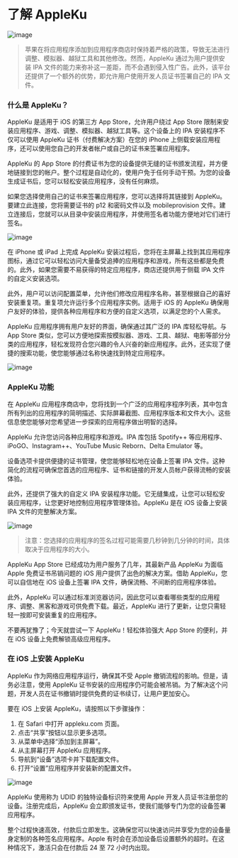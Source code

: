 # 了解 AppleKu

![image](/AppleKu是什么/1.webp)

> 苹果在将应用程序添加到应用程序商店时保持着严格的政策，导致无法进行调整、模拟器、越狱工具和其他修改。然而，AppleKu 通过为用户提供安装 IPA 文件的能力来弥补这一差距，而不会遇到侵入性广告。此外，该平台还提供了一个额外的优势，即允许用户使用开发人员证书签署自己的 IPA 文件。

### 什么是 AppleKu？

AppleKu 是适用于 iOS 的第三方 App Store，允许用户绕过 App Store 限制来安装应用程序、游戏、调整、模拟器、越狱工具等。这个设备上的 IPA 安装程序不仅可以使用 AppleKu 证书（付费解决方案）在您的 iPhone 上侧载安装应用程序，还可以使用您自己的开发者帐户或自己的证书来签署应用程序。

AppleKu 的 App Store 的付费证书为您的设备提供无缝的证书颁发流程，并方便地链接到您的帐户。整个过程是自动化的，使用户免于任何手动干预。为您的设备生成证书后，您可以轻松安装应用程序，没有任何麻烦。

如果您选择使用自己的证书来签署应用程序，您可以选择将其链接到 AppleKu。要建立此连接，您将需要证书的 p12 和密码文件以及 mobileprovision 文件。建立连接后，您就可以从目录中安装应用程序，并使用签名者功能方便地对它们进行签名。

![image](/AppleKu是什么/2.webp)

在 iPhone 或 iPad 上完成 AppleKu 安装过程后，您将在主屏幕上找到其应用程序图标，通过它可以轻松访问大量备受追捧的应用程序和游戏，所有这些都是免费的。此外，如果您需要不易获得的特定应用程序，商店还提供用于侧载 IPA 文件的自定义安装选项。

此外，用户可以访问配置菜单，允许他们修改应用程序名称，甚至根据自己的喜好安装重复项。重复项允许运行多个应用程序实例。适用于 iOS 的 AppleKu 确保用户友好的体验，提供各种应用程序和方便的自定义选项，以满足您的个人需求。

AppleKu 应用程序拥有用户友好的界面，确保通过其广泛的 IPA 库轻松导航。与 App Store 类似，您可以方便地探索按模拟器、游戏、工具、越狱、电影等部分分类的应用程序，轻松发现符合您兴趣的令人兴奋的新应用程序。此外，还实现了便捷的搜索功能，使您能够通过名称快速找到特定应用程序。

![image](/AppleKu是什么/3.webp)

### AppleKu 功能

在 AppleKu 应用程序商店中，您将找到一个广泛的应用程序程序列表，其中包含所有列出的应用程序的简明描述、实际屏幕截图、应用程序版本和文件大小。这些信息使您能够对您希望进一步探索的应用程序做出明智的选择。

AppleKu 允许您访问各种应用程序和游戏。IPA 库包括 Spotify++ 等应用程序、iPoGO、Instagram++、YouTube Music Reborn、Delta Emulator 等。

设备选项卡提供便捷的证书管理，使您能够轻松地在设备上签署 IPA 文件。这种简化的流程可确保您首选的应用程序、证书和链接的开发人员帐户获得流畅的安装体验。

此外，还提供了强大的自定义 IPA 安装程序功能。它无缝集成，让您可以轻松安装应用程序，让您更好地控制应用程序管理体验。AppleKu 是在 iOS 设备上安装 IPA 文件的完整解决方案。

![image](/AppleKu是什么/4.webp)

> 注意：您选择的应用程序的签名过程可能需要几秒钟到几分钟的时间，具体取决于应用程序的大小。

AppleKu App Store 已经成功为用户服务了几年，其最新产品 AppleKu 为面临 Apple 免费证书吊销问题的 iOS 用户提供了出色的解决方案。借助 AppleKu，您可以自信地在 iOS 设备上签署 IPA 文件，确保流畅、不间断的应用程序体验。

此外，AppleKu 可以通过标准浏览器访问，因此您可以查看哪些类型的应用程序、调整、黑客和游戏可供免费下载。最近，AppleKu 进行了更新，让您只需轻轻一按即可安装重复的应用程序。

不要再犹豫了；今天就尝试一下 AppleKu！轻松体验强大 App Store 的便利，并在 iOS 设备上免费解锁高级应用程序。

### 在 iOS 上安装 AppleKu

AppleKu 作为网络应用程序运行，确保其不受 Apple 撤销流程的影响。但是，请务必注意，使用 AppleKu 证书安装的应用程序仍可能会被吊销。为了解决这个问题，开发人员在证书撤销时提供免费的证书续订，让用户更加安心。

要在 iOS 上安装 AppleKu，请按照以下步骤操作：

1. 在 Safari 中打开 appleku.com 页面。
2. 点击“共享”按钮以显示更多选项。
3. 从菜单中选择“添加到主屏幕”。
4. 从主屏幕打开 AppleKu 应用程序。
5. 导航到“设备”选项卡并下载配置文件。
6. 打开“设置”应用程序并安装新的配置文件。

![image](/AppleKu是什么/5.webp)

AppleKu 使用称为 UDID 的独特设备标识符来使用 Apple 开发人员证书注册您的设备。注册完成后，AppleKu 会立即颁发证书，使我们能够专门为您的设备签署应用程序。

整个过程快速高效，付款后立即发生。这确保您可以快速访问并享受为您的设备量身定制的各种签名应用程序。Apple 有时会在添加设备后设置额外的超时。在这种情况下，激活只会在付款后 24 至 72 小时内出现。
